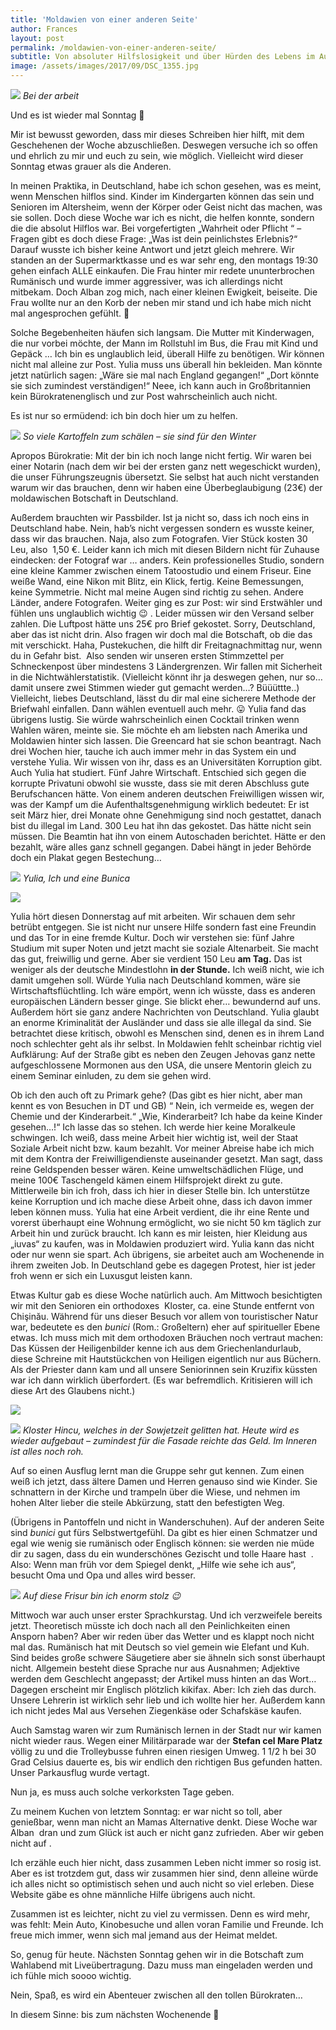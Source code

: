 ```yaml
---
title: 'Moldawien von einer anderen Seite'
author: Frances
layout: post
permalink: /moldawien-von-einer-anderen-seite/
subtitle: Von absoluter Hilfslosigkeit und über Hürden des Lebens im Ausland
image: /assets/images/2017/09/DSC_1355.jpg
---
```


![](/assets/images/2017/09/WhatsApp-Image-2017-09-17-at-13.51.32.jpeg)
*Bei der arbeit*

Und es ist wieder mal Sonntag 🙂
  
Mir ist bewusst geworden, dass mir dieses Schreiben hier hilft, mit dem Geschehenen der Woche abzuschließen. Deswegen versuche ich so offen und ehrlich zu mir und euch zu sein, wie möglich. Vielleicht wird dieser Sonntag etwas grauer als die Anderen.
  
In meinen Praktika, in Deutschland, habe ich schon gesehen, was es meint, wenn Menschen hilflos sind. Kinder im Kindergarten können das sein und Senioren im Altersheim, wenn der Körper oder Geist nicht das machen, was sie sollen. Doch diese Woche war ich es nicht, die helfen konnte, sondern die die absolut Hilflos war. Bei vorgefertigten &#8222;Wahrheit oder Pflicht &#8220; &#8211; Fragen gibt es doch diese Frage: &#8222;Was ist dein peinlichstes Erlebnis?&#8220; Darauf wusste ich bisher keine Antwort und jetzt gleich mehrere. Wir standen an der Supermarktkasse und es war sehr eng, den montags 19:30 gehen einfach ALLE einkaufen. Die Frau hinter mir redete ununterbrochen Rumänisch und wurde immer aggressiver, was ich allerdings nicht mitbekam. Doch Alban zog mich, nach einer kleinen Ewigkeit, beiseite. Die Frau wollte nur an den Korb der neben mir stand und ich habe mich nicht mal angesprochen gefühlt. 🙁
  
Solche Begebenheiten häufen sich langsam. Die Mutter mit Kinderwagen, die nur vorbei möchte, der Mann im Rollstuhl im Bus, die Frau mit Kind und Gepäck &#8230; Ich bin es unglaublich leid, überall Hilfe zu benötigen. Wir können nicht mal alleine zur Post. Yulia muss uns überall hin bekleiden. Man könnte jetzt natürlich sagen: &#8222;Wäre sie mal nach England gegangen!&#8220; &#8222;Dort könnte sie sich zumindest verständigen!&#8220; Neee, ich kann auch in Großbritannien kein Bürokratenenglisch und zur Post wahrscheinlich auch nicht.
  
Es ist nur so ermüdend: ich bin doch hier um zu helfen.
  
![](/assets/images/2017/09/WhatsApp-Image-2017-09-17-at-13.51.59.jpeg)
*So viele Kartoffeln zum schälen &#8211; sie sind für den Winter*
  
Apropos Bürokratie: Mit der bin ich noch lange nicht fertig. Wir waren bei einer Notarin (nach dem wir bei der ersten ganz nett wegeschickt wurden), die unser Führungszeugnis übersetzt. Sie selbst hat auch nicht verstanden warum wir das brauchen, denn wir haben eine Überbeglaubigung (23€) der moldawischen Botschaft in Deutschland.
  
Außerdem brauchten wir Passbilder. Ist ja nicht so, dass ich noch eins in Deutschland habe. Nein, hab&#8217;s nicht vergessen sondern es wusste keiner, dass wir das brauchen. Naja, also zum Fotografen. Vier Stück kosten 30 Leu, also  1,50 €. Leider kann ich mich mit diesen Bildern nicht für Zuhause eindecken: der Fotograf war &#8230; anders. Kein professionelles Studio, sondern eine kleine Kammer zwischen einem Tatoostudio und einem Friseur. Eine weiße Wand, eine Nikon mit Blitz, ein Klick, fertig. Keine Bemessungen, keine Symmetrie. Nicht mal meine Augen sind richtig zu sehen. Andere Länder, andere Fotografen. Weiter ging es zur Post: wir sind Erstwähler und fühlen uns unglaublich wichtig 😉 . Leider müssen wir den Versand selber zahlen. Die Luftpost hätte uns 25€ pro Brief gekostet. Sorry, Deutschland, aber das ist nicht drin. Also fragen wir doch mal die Botschaft, ob die das mit verschickt. Haha, Pustekuchen, die hilft dir Freitagnachmittag nur, wenn du in Gefahr bist.  Also senden wir unseren ersten Stimmzettel per Schneckenpost über mindestens 3 Ländergrenzen. Wir fallen mit Sicherheit in die Nichtwählerstatistik. (Vielleicht könnt ihr ja deswegen gehen, nur so&#8230;damit unsere zwei Stimmen wieder gut gemacht werden&#8230;? Büüüttte..) Vielleicht, liebes Deutschland, lässt du dir mal eine sicherere Methode der Briefwahl einfallen. Dann wählen eventuell auch mehr. 😛 Yulia fand das übrigens lustig. Sie würde wahrscheinlich einen Cocktail trinken wenn Wahlen wären, meinte sie. Sie möchte eh am liebsten nach Amerika und Moldawien hinter sich lassen. Die Greencard hat sie schon beantragt. Nach drei Wochen hier, tauche ich auch immer mehr in das System ein und verstehe Yulia. Wir wissen von ihr, dass es an Universitäten Korruption gibt. Auch Yulia hat studiert. Fünf Jahre Wirtschaft. Entschied sich gegen die korrupte Privatuni obwohl sie wusste, dass sie mit deren Abschluss gute Berufschancen hätte. Von einem anderen deutschen Freiwilligen wissen wir, was der Kampf um die Aufenthaltsgenehmigung wirklich bedeutet: Er ist seit März hier, drei Monate ohne Genehmigung sind noch gestattet, danach bist du illegal im Land. 300 Leu hat ihn das gekostet. Das hätte nicht sein müssen. Die Beamtin hat ihn von einem Autoschaden berichtet. Hätte er den bezahlt, wäre alles ganz schnell gegangen. Dabei hängt in jeder Behörde doch ein Plakat gegen Bestechung&#8230;
  
![](/assets/images/2017/09/DSCN1795.jpg)
*Yulia, Ich und eine Bunica*

![](/assets/wp-content/uploads/2017/09/DSCN1791.jpg )
  
Yulia hört diesen Donnerstag auf mit arbeiten. Wir schauen dem sehr betrübt entgegen. Sie ist nicht nur unsere Hilfe sondern fast eine Freundin und das Tor in eine fremde Kultur. Doch wir verstehen sie: fünf Jahre Studium mit super Noten und jetzt macht sie soziale Altenarbeit. Sie macht das gut, freiwillig und gerne. Aber sie verdient 150 Leu **am Tag.** Das ist weniger als der deutsche Mindestlohn **in der Stunde.** Ich weiß nicht, wie ich damit umgehen soll. Würde Yulia nach Deutschland kommen, wäre sie Wirtschaftsflüchtling. Ich wäre empört, wenn ich wüsste, dass es anderen europäischen Ländern besser ginge. Sie blickt eher&#8230; bewundernd auf uns. Außerdem hört sie ganz andere Nachrichten von Deutschland. Yulia glaubt an enorme Kriminalität der Ausländer und dass sie alle illegal da sind. Sie betrachtet diese kritisch, obwohl es Menschen sind, denen es in ihrem Land noch schlechter geht als ihr selbst. In Moldawien fehlt scheinbar richtig viel Aufklärung: Auf der Straße gibt es neben den Zeugen Jehovas ganz nette aufgeschlossene Mormonen aus den USA, die unsere Mentorin gleich zu einem Seminar einluden, zu dem sie gehen wird.
  
Ob ich den auch oft zu Primark gehe? (Das gibt es hier nicht, aber man kennt es von Besuchen in DT und GB) &#8220; Nein, ich vermeide es, wegen der Chemie und der Kinderarbeit.&#8220; &#8222;Wie, Kinderarbeit? Ich habe da keine Kinder gesehen&#8230;!&#8220; Ich lasse das so stehen. Ich werde hier keine Moralkeule schwingen. Ich weiß, dass meine Arbeit hier wichtig ist, weil der Staat Soziale Arbeit nicht bzw. kaum bezahlt. Vor meiner Abreise habe ich mich mit dem Kontra der Freiwilligendienste auseinander gesetzt. Man sagt, dass reine Geldspenden besser wären. Keine umweltschädlichen Flüge, und meine 100€ Taschengeld kämen einem Hilfsprojekt direkt zu gute. Mittlerweile bin ich froh, dass ich hier in dieser Stelle bin. Ich unterstütze keine Korruption und ich mache diese Arbeit ohne, dass ich davon immer leben können muss. Yulia hat eine Arbeit verdient, die ihr eine Rente und vorerst überhaupt eine Wohnung ermöglicht, wo sie nicht 50 km täglich zur Arbeit hin und zurück braucht. Ich kann es mir leisten, hier Kleidung aus &#8222;iuvas&#8220; zu kaufen, was in Moldawien produziert wird. Yulia kann das nicht oder nur wenn sie spart. Ach übrigens, sie arbeitet auch am Wochenende in ihrem zweiten Job. In Deutschland gebe es dagegen Protest, hier ist jeder froh wenn er sich ein Luxusgut leisten kann.
  
Etwas Kultur gab es diese Woche natürlich auch. Am Mittwoch besichtigten wir mit den Senioren ein orthodoxes  Kloster, ca. eine Stunde entfernt von Chişinău. Während für uns dieser Besuch vor allem von touristischer Natur war, bedeutete es den _bunici_ (Rom.: Großeltern) eher auf spiritueller Ebene etwas. Ich muss mich mit dem orthodoxen Bräuchen noch vertraut machen: Das Küssen der Heiligenbilder kenne ich aus dem Griechenlandurlaub, diese Schreine mit Hautstückchen von Heiligen eigentlich nur aus Büchern. Als der Priester dann kam und all unsere Seniorinnen sein Kruzifix küssten war ich dann wirklich überfordert. (Es war befremdlich. Kritisieren will ich diese Art des Glaubens nicht.)

![](/assets/images/2017/09/WhatsApp-Image-2017-09-17-at-13.51.44.jpeg)

![](/assets/images/2017/09/DSCN1763.jpg)
*Kloster Hincu, welches in der Sowjetzeit gelitten hat. Heute wird es wieder aufgebaut &#8211; zumindest für die Fasade reichte das Geld. Im Inneren ist alles noch roh.*
  
Auf so einen Ausflug lernt man die Gruppe sehr gut kennen. Zum einen weiß ich jetzt, dass ältere Damen und Herren genauso sind wie Kinder. Sie schnattern in der Kirche und trampeln über die Wiese, und nehmen im hohen Alter lieber die steile Abkürzung, statt den befestigten Weg.
  
(Übrigens in Pantoffeln und nicht in Wanderschuhen). Auf der anderen Seite sind _bunici_ gut fürs Selbstwertgefühl. Da gibt es hier einen Schmatzer und egal wie wenig sie rumänisch oder Englisch können: sie werden nie müde dir zu sagen, dass du ein wunderschönes Gezischt und tolle Haare hast  . Also: Wenn man früh vor dem Spiegel denkt, &#8222;Hilfe wie sehe ich aus&#8220;, besucht Oma und Opa und alles wird besser.

![](/assets/images/2017/09/DSCN1803.jpg)
*Auf diese Frisur bin ich enorm stolz 😉*
  
Mittwoch war auch unser erster Sprachkurstag. Und ich verzweifele bereits jetzt. Theoretisch müsste ich doch nach all den Peinlichkeiten einen Ansporn haben? Aber wir reden über das Wetter und es klappt noch nicht mal das. Rumänisch hat mit Deutsch so viel gemein wie Elefant und Kuh. Sind beides große schwere Säugetiere aber sie ähneln sich sonst überhaupt nicht. Allgemein besteht diese Sprache nur aus Ausnahmen; Adjektive werden dem Geschlecht angepasst; der Artikel muss hinten an das Wort&#8230; Dagegen erscheint mir Englisch plötzlich kikifax. Aber: Ich zieh das durch. Unsere Lehrerin ist wirklich sehr lieb und ich wollte hier her. Außerdem kann ich nicht jedes Mal aus Versehen Ziegenkäse oder Schafskäse kaufen.
  
Auch Samstag waren wir zum Rumänisch lernen in der Stadt nur wir kamen nicht wieder raus. Wegen einer Militärparade war der **Stefan cel Mare Platz** völlig zu und die Trolleybusse fuhren einen riesigen Umweg. 1 1/2 h bei 30 Grad Celsius dauerte es, bis wir endlich den richtigen Bus gefunden hatten. Unser Parkausflug wurde vertagt.
  
Nun ja, es muss auch solche verkorksten Tage geben.
  
Zu meinem Kuchen von letztem Sonntag: er war nicht so toll, aber genießbar, wenn man nicht an Mamas Alternative denkt. Diese Woche war Alban  dran und zum Glück ist auch er nicht ganz zufrieden. Aber wir geben nicht auf .
  
Ich erzähle euch hier nicht, dass zusammen Leben nicht immer so rosig ist. Aber es ist trotzdem gut, dass wir zusammen hier sind, denn alleine würde ich alles nicht so optimistisch sehen und auch nicht so viel erleben. Diese Website gäbe es ohne männliche Hilfe übrigens auch nicht.
  
Zusammen ist es leichter, nicht zu viel zu vermissen. Denn es wird mehr, was fehlt: Mein Auto, Kinobesuche und allen voran Familie und Freunde. Ich freue mich immer, wenn sich mal jemand aus der Heimat meldet.
  
So, genug für heute. Nächsten Sonntag gehen wir in die Botschaft zum Wahlabend mit Liveübertragung. Dazu muss man eingeladen werden und ich fühle mich soooo wichtig.
  
Nein, Spaß, es wird ein Abenteuer zwischen all den tollen Bürokraten…
  
In diesem Sinne: bis zum nächsten Wochenende 🙂